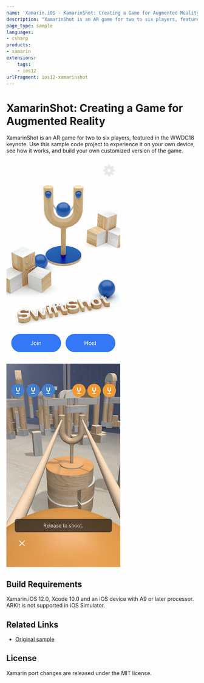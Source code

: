 ```yaml
---
name: 'Xamarin.iOS - XamarinShot: Creating a Game for Augmented Reality'
description: "XamarinShot is an AR game for two to six players, featured in the WWDC18 keynote. Use this sample project to experience it on your device... (iOS12)"
page_type: sample
languages:
- csharp
products:
- xamarin
extensions:
    tags:
    - ios12
urlFragment: ios12-xamarinshot
---
```

# XamarinShot: Creating a Game for Augmented Reality

XamarinShot is an AR game for two to six players, featured in the WWDC18 keynote. Use this sample code project to experience it on your own device, see how it works, and build your own customized version of the game.

![Home Screen](Screenshots/screenshot-1.png)![Shooting](Screenshots/screenshot-4.png)

## Build Requirements

Xamarin.iOS 12.0, Xcode 10.0 and an iOS device with A9 or later processor. ARKit is not supported in iOS Simulator.

## Related Links

- [Original sample](https://developer.apple.com/documentation/arkit/swiftshot_creating_a_game_for_augmented_reality)

## License

Xamarin port changes are released under the MIT license.

